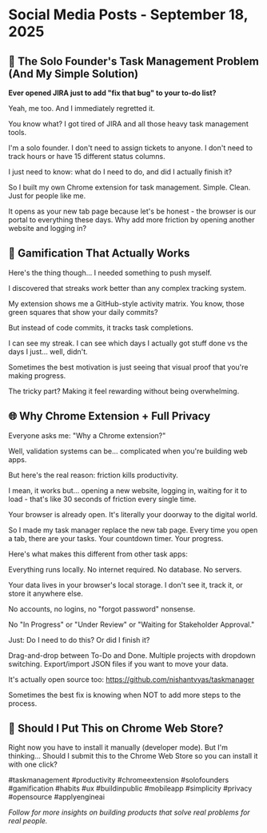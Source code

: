 # Social Media Posts - September 18, 2025

## 🚀 The Solo Founder's Task Management Problem (And My Simple Solution)

**Ever opened JIRA just to add "fix that bug" to your to-do list?**

Yeah, me too. And I immediately regretted it.

You know what? I got tired of JIRA and all those heavy task management tools.

I'm a solo founder. I don't need to assign tickets to anyone. I don't need to track hours or have 15 different status columns. 

I just need to know: what do I need to do, and did I actually finish it?

So I built my own Chrome extension for task management. Simple. Clean. Just for people like me.

It opens as your new tab page because let's be honest - the browser is our portal to everything these days. Why add more friction by opening another website and logging in?

## 🎯 Gamification That Actually Works

Here's the thing though... I needed something to push myself.

I discovered that streaks work better than any complex tracking system.

My extension shows me a GitHub-style activity matrix. You know, those green squares that show your daily commits?

But instead of code commits, it tracks task completions. 

I can see my streak. I can see which days I actually got stuff done vs the days I just... well, didn't.

Sometimes the best motivation is just seeing that visual proof that you're making progress.

The tricky part? Making it feel rewarding without being overwhelming.

## 🌐 Why Chrome Extension + Full Privacy

Everyone asks me: "Why a Chrome extension?"

Well, validation systems can be... complicated when you're building web apps.

But here's the real reason: friction kills productivity.

I mean, it works but... opening a new website, logging in, waiting for it to load - that's like 30 seconds of friction every single time. 

Your browser is already open. It's literally your doorway to the digital world.

So I made my task manager replace the new tab page. Every time you open a tab, there are your tasks. Your countdown timer. Your progress.

Here's what makes this different from other task apps:

Everything runs locally. No internet required. No database. No servers.

Your data lives in your browser's local storage. I don't see it, track it, or store it anywhere else.

No accounts, no logins, no "forgot password" nonsense.

No "In Progress" or "Under Review" or "Waiting for Stakeholder Approval." 

Just: Do I need to do this? Or did I finish it?

Drag-and-drop between To-Do and Done. Multiple projects with dropdown switching. Export/import JSON files if you want to move your data.

It's actually open source too: https://github.com/nishantvyas/taskmanager

Sometimes the best fix is knowing when NOT to add more steps to the process.

## 🤔 Should I Put This on Chrome Web Store?

Right now you have to install it manually (developer mode). But I'm thinking... Should I submit this to the Chrome Web Store so you can install it with one click? 

#taskmanagement #productivity #chromeextension #solofounders #gamification #habits #ux #buildinpublic #mobileapp #simplicity #privacy #opensource #applyengineai

*Follow for more insights on building products that solve real problems for real people.*

